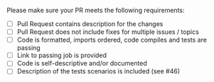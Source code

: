 

Please make sure your PR meets the following requirements:
- [ ] Pull Request contains description for the changes
- [ ] Pull Request does not include fixes for multiple issues / topics
- [ ] Code is formatted, imports ordered, code compiles and tests are passing
- [ ] Link to passing job is provided
- [ ] Code is self-descriptive and/or documented
- [ ] Description of the tests scenarios is included (see #46)